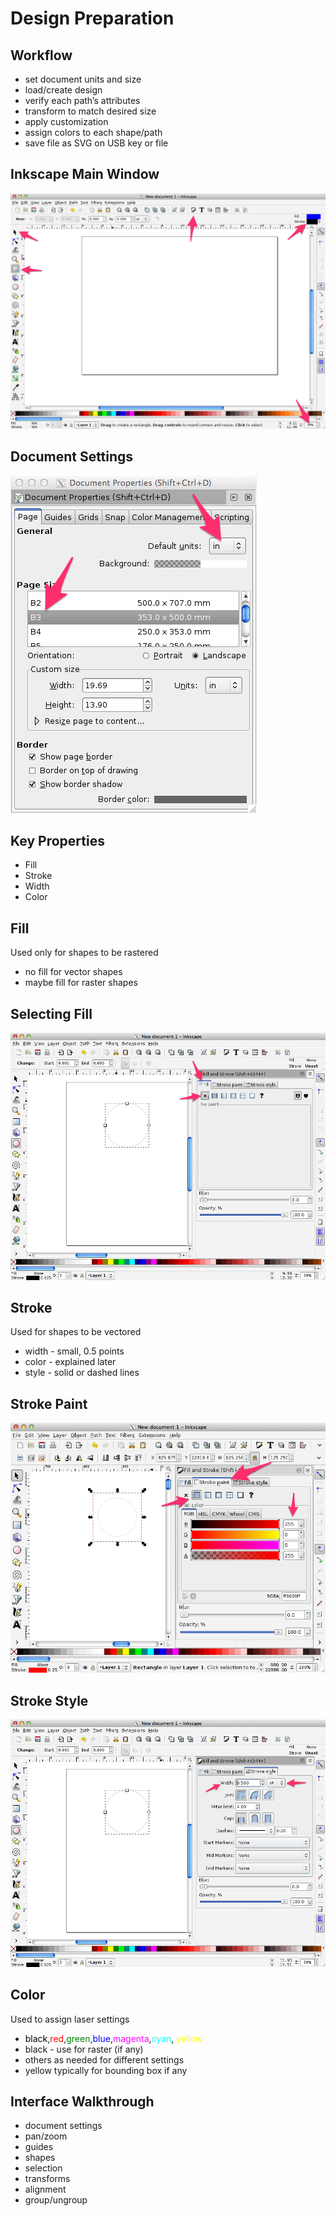 # Design Preparation


## Workflow
* set document units and size
* load/create design
* verify each path’s attributes
* transform to match desired size 
* apply customization
* assign colors to each shape/path
* save file as SVG on USB key or file


## Inkscape Main Window
![Image](images/main-window.png?raw=true)


## Document Settings
![Image](images/document-properties.png?raw=true)


## Key Properties
* Fill
* Stroke
* Width
* Color


## Fill
Used only for shapes to be rastered

* no fill for vector shapes
* maybe fill for raster shapes


## Selecting Fill
![Image](images/no-fill.png?raw=true)


## Stroke
Used for shapes to be vectored

* width - small, 0.5 points
* color - explained later
* style - solid or dashed lines


##  Stroke Paint
![Image](images/stroke-paint.png?raw=true)


##  Stroke Style
![Image](images/stroke-style.png?raw=true)


## Color
Used to assign laser settings

* <span style="color:black">black</span>,<span style="color:red">red</span>,<span style="color:green">green</span>,<span style="color:blue">blue</span>,<span style="color:magenta">magenta</span>,<span style="color:cyan">cyan</span>, <span style="color:yellow">yellow</span> 
* black - use for raster (if any)
* others as needed for different settings
* yellow typically for bounding box if any


## Interface Walkthrough
* document settings
* pan/zoom
* guides
* shapes
* selection
* transforms
* alignment
* group/ungroup
